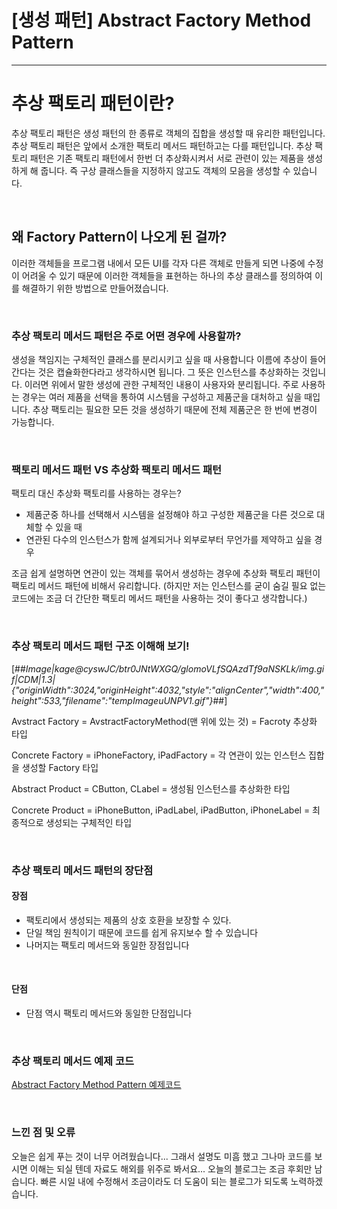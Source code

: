 # [생성 패턴] Abstract Factory Method Pattern
---

# 추상 팩토리 패턴이란?
추상 팩토리 패턴은 생성 패턴의 한 종류로 객체의 집합을 생성할 때 유리한 패턴입니다.
추상 팩토리 패턴은 앞에서 소개한 팩토리 메서드 패턴하고는 다를 패턴입니다. 추상 팩토리 패턴은 기존 팩토리 패턴에서 한번 더 추상화시켜서 서로 관련이 있는 제품을 생성하게 해 줍니다.
즉 구상 클래스들을 지정하지 않고도 객체의 모음을 생성할 수 있습니다.

<br>

## 왜 Factory Pattern이 나오게 된 걸까?

이러한 객체들을 프로그램 내에서 모든 UI를 각자 다른 객체로 만들게 되면 나중에 수정이 어려울 수 있기 때문에 이러한 객체들을 표현하는 하나의 추상 클래스를 정의하여 이를 해결하기 위한 방법으로 만들어졌습니다.

<br>

###  추상 팩토리 메서드  패턴은 주로 어떤 경우에 사용할까?

생성을 책임지는 구체적인 클래스를 분리시키고 싶을 때 사용합니다
이름에 추상이 들어간다는 것은 캡슐화한다라고 생각하시면 됩니다. 그 뜻은 인스턴스를 추상화하는 것입니다. 이러면 위에서 말한 생성에 관한 구체적인 내용이 사용자와 분리됩니다.
주로 사용하는 경우는 여러 제품을 선택을 통하여 시스템을 구성하고 제품군을 대처하고 싶을 때입니다.
추상 팩토리는 필요한 모든 것을 생성하기 때문에 전체 제품군은 한 번에 변경이 가능합니다.

<br>

### 팩토리 메서드 패턴 VS 추상화 팩토리 메서드 패턴

팩토리 대신 추상화 팩토리를 사용하는 경우는?

-   제품군중 하나를 선택해서 시스템을 설정해야 하고 구성한 제품군을 다른 것으로 대체할 수 있을 때
-   연관된 다수의 인스턴스가 함께 설계되거나 외부로부터 무언가를 제약하고 싶을 경우

조금 쉽게 설명하면 연관이 있는 객체를 묶어서 생성하는 경우에 추상화 팩토리 패턴이 팩토리 메서드 패턴에 비해서 유리합니다.
(하지만 저는 인스턴스를 굳이 숨길 필요 없는 코드에는 조금 더 간단한 팩토리 메서드 패턴을 사용하는 것이 좋다고 생각합니다.)

<br>

### 추상 팩토리 메서드 패턴 구조 이해해 보기!

[##_Image|kage@cyswJC/btr0JNtWXGQ/glomoVLfSQAzdTf9aNSKLk/img.gif|CDM|1.3|{"originWidth":3024,"originHeight":4032,"style":"alignCenter","width":400,"height":533,"filename":"tempImageuUNPV1.gif"}_##]

Avstract Factory = AvstractFactoryMethod(맨 위에 있는 것) = Facroty 추상화 타입

Concrete Factory = iPhoneFactory, iPadFactory = 각 연관이 있는 인스턴스 집합을 생성할 Factory 타입

Abstract Product = CButton, CLabel = 생성됨 인스턴스를 추상화한 타입

Concrete Product = iPhoneButton, iPadLabel, iPadButton, iPhoneLabel = 최종적으로 생성되는 구체적인 타입

<br>

### 추상 팩토리 메서드 패턴의 장단점

#### 장점
-   팩토리에서 생성되는 제품의 상호 호환을 보장할 수 있다.
-   단일 책임 원칙이기 때문에 코드를 쉽게 유지보수 할 수 있습니다
-   나머지는 팩토리 메서드와 동일한 장점입니다

<br>

#### 단점
-   단점 역시 팩토리 메서드와 동일한 단점입니다

<br>

### 추상 팩토리 메서드 예제 코드

[Abstract Factory Method Pattern 예제코드](https://github.com/jjunhaa0211/ADPattern-Swift/tree/main/GoF-AbstractFactoryMethodPattern)

<br>

### 느낀 점 및 오류
오늘은 쉽게 푸는 것이 너무 어려웠습니다... 그래서 설명도 미흠 했고 그나마 코드를 보시면 이해는 되실 텐데 자료도 해외를 위주로 봐서요...
오늘의 블로그는 조금 후회만 남습니다. 빠른 시일 내에 수정해서 조금이라도 더 도움이 되는 블로그가 되도록 노력하겠습니다.
